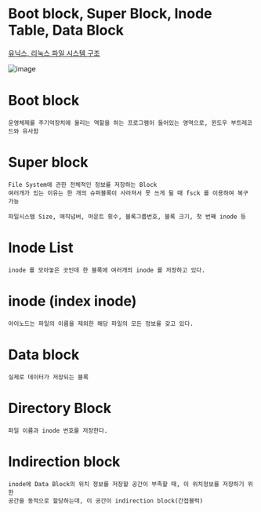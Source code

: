 # Boot block, Super Block, Inode Table, Data Block 

[유닉스, 리눅스 파일 시스템 구조](https://m.blog.naver.com/gksgus092/221080447647)

![image](/uploads/e8c982fe545698274c5692c3d3f74a2a/image.png)

# Boot block
```
운영체제를 주기억장치에 올리는 역할을 하는 프로그램이 들어있는 영역으로, 윈도우 부트레코드와 유사함
```

# Super block
```
File System에 관한 전체적인 정보를 저장하는 Block
여러개가 있는 이유는 한 개의 슈퍼블록이 사라져서 못 쓰게 될 때 fsck 를 이용하여 복구 가능

파일시스템 Size, 매직넘버, 마운트 횟수, 블록그룹번호, 블록 크기, 첫 번째 inode 등
```

# Inode List 
````
inode 를 모아놓은 곳인데 한 블록에 여러개의 inode 를 저장하고 있다.
````

# inode (index inode) 
```
아이노드는 파일의 이름을 제외한 해당 파일의 모든 정보를 갖고 있다.
```

# Data block
````
실제로 데이터가 저장되는 블록
````

# Directory Block
```
파일 이름과 inode 번호를 저장한다.
```

# Indirection block
````
inode에 Data Block의 위치 정보를 저장할 공간이 부족할 때, 이 위치정보를 저장하기 위한
공간을 동적으로 할당하는데, 이 공간이 indirection block(간접블럭)
````

